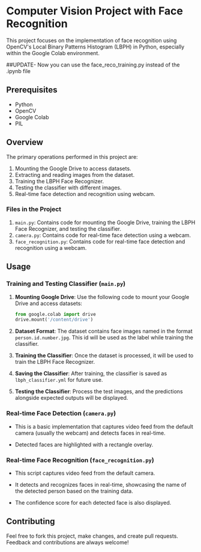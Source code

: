 # Computer Vision Project with Face Recognition

This project focuses on the implementation of face recognition using OpenCV's Local Binary Patterns Histogram (LBPH) in Python, especially within the Google Colab environment. 

##UPDATE- Now you can use the face_reco_training.py instead of the .ipynb file


## Prerequisites
- Python
- OpenCV
- Google Colab
- PIL

## Overview

The primary operations performed in this project are:
1. Mounting the Google Drive to access datasets.
2. Extracting and reading images from the dataset.
3. Training the LBPH Face Recognizer.
4. Testing the classifier with different images.
5. Real-time face detection and recognition using webcam.

### Files in the Project

1. `main.py`: Contains code for mounting the Google Drive, training the LBPH Face Recognizer, and testing the classifier.
2. `camera.py`: Contains code for real-time face detection using a webcam.
3. `face_recognition.py`: Contains code for real-time face detection and recognition using a webcam.

## Usage

### Training and Testing Classifier (`main.py`)
1. **Mounting Google Drive**: Use the following code to mount your Google Drive and access datasets:
    ```python
    from google.colab import drive
    drive.mount('/content/drive')
    ```

2. **Dataset Format**: The dataset contains face images named in the format `person.id.number.jpg`. This id will be used as the label while training the classifier.

3. **Training the Classifier**: Once the dataset is processed, it will be used to train the LBPH Face Recognizer.

4. **Saving the Classifier**: After training, the classifier is saved as `lbph_classifier.yml` for future use.

5. **Testing the Classifier**: Process the test images, and the predictions alongside expected outputs will be displayed.

### Real-time Face Detection (`camera.py`)
- This is a basic implementation that captures video feed from the default camera (usually the webcam) and detects faces in real-time.
  
- Detected faces are highlighted with a rectangle overlay.

### Real-time Face Recognition (`face_recognition.py`)
- This script captures video feed from the default camera.
  
- It detects and recognizes faces in real-time, showcasing the name of the detected person based on the training data.

- The confidence score for each detected face is also displayed.

## Contributing

Feel free to fork this project, make changes, and create pull requests. Feedback and contributions are always welcome!
